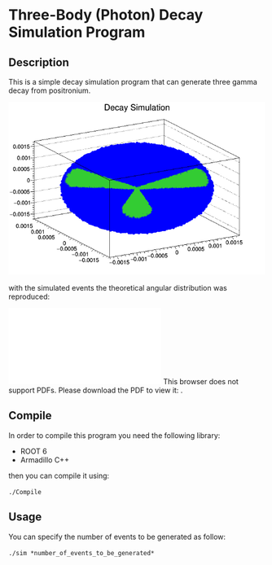 # Three-Body (Photon) Decay Simulation Program

## Description

This is a simple decay simulation program that can generate three gamma decay from positronium.

![Alt text](info/splash.png "sim splash")

with the simulated events the theoretical angular distribution was reproduced:

<object data="info/angular_distribution.pdf" type="application/pdf" width="700px" height="700px">
    <embed src="info/angular_distribution.pdf">
        This browser does not support PDFs. Please download the PDF to view it: <a href="info/angular_distribution.pdf"></a>.</p>
    </embed>
</object>

## Compile

In order to compile this program you need the following library:

* ROOT 6
* Armadillo C++

then you can compile it using:

`./Compile`

## Usage

You can specify the number of events to be generated as follow:

`./sim *number_of_events_to_be_generated*`
